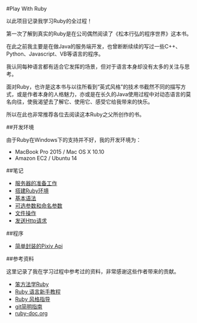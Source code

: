#Play With Ruby

以此项目记录我学习Ruby的全过程！

第一次了解到真实的Ruby是在公司偶然阅读了《松本行弘的程序世界》这本书。

在此之前我主要是在做Java的服务端开发，也曾断断续续的写过一些C++、Python、Javascript、VB等语言的程序。

我认同每种语言都有适合它发挥的场景，但对于语言本身却没有太多的关注与思考。

面对Ruby，也许是这本书与以往所看到“英式风格”的技术书截然不同的描写方式，或是作者本身的人格魅力，亦或是在长久的Java使用过程中对动态语言的莫名向往，使我渴望去了解它、使用它、感受它给我带来的快乐。

所以在此也非常推荐各位去阅读这本Ruby之父所创作的书。

##开发环境

由于Ruby在Windows下的支持并不好，我的开发环境为：

 - MacBook Pro 2015 / Mac OS X 10.10
 - Amazon EC2 / Ubuntu 14


##笔记

 - [服务器的准备工作][article1]
 - [搭建Ruby环境][article2]
 - [基本语法][article3]
 - [可选参数和命名参数][article4]
 - [文件操作][article5]
 - [发送Http请求][article6]

##程序
 - [简单封装的Pixiv Api][code1]


##参考资料

这里记录了我在学习过程中参考过的资料，非常感谢这些作者带来的贡献。

 - [笨方法学Ruby][ref1]
 - [Ruby 语言新手教程][ref2]
 - [Ruby 风格指导][ref3]
 - [git简明指南][ref4]
 - [ruby-doc.org][ref5]


[article1]: /articles/preparatory.md
[article2]: /articles/install.md
[article3]: /articles/grammar.md
[article4]: /articles/method_parameters.md
[article5]: /articles/file.md
[article6]: /articles/http.

[code1]: /codes/pixiv.rb

[ref1]: http://lrthw.github.io/
[ref2]: http://saito.im/slide/ruby-new.html
[ref3]: https://ruby-china.org/wiki/coding-style
[ref4]: http://rogerdudler.github.io/git-guide/index.zh.html
[ref5]: http://ruby-doc.org